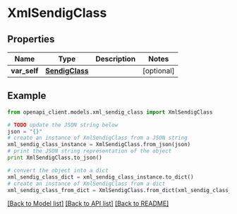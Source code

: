 # XmlSendigClass


## Properties
Name | Type | Description | Notes
------------ | ------------- | ------------- | -------------
**var_self** | [**SendigClass**](SendigClass.md) |  | [optional] 

## Example

```python
from openapi_client.models.xml_sendig_class import XmlSendigClass

# TODO update the JSON string below
json = "{}"
# create an instance of XmlSendigClass from a JSON string
xml_sendig_class_instance = XmlSendigClass.from_json(json)
# print the JSON string representation of the object
print XmlSendigClass.to_json()

# convert the object into a dict
xml_sendig_class_dict = xml_sendig_class_instance.to_dict()
# create an instance of XmlSendigClass from a dict
xml_sendig_class_from_dict = XmlSendigClass.from_dict(xml_sendig_class_dict)
```
[[Back to Model list]](../README.md#documentation-for-models) [[Back to API list]](../README.md#documentation-for-api-endpoints) [[Back to README]](../README.md)


